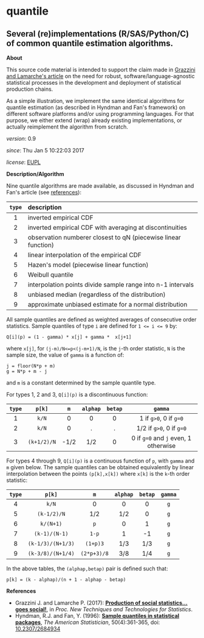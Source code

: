 quantile
======

Several (re)implementations (R/SAS/Python/C) of common quantile estimation algorithms.
---

**About**

This source code material is intended to support the claim made in [Grazzini and Lamarche's article](#References) on the need for robust, software/language-agnostic statistical processes in the development and deployment of statistical production chains. 

As a simple illustration, we implement the same identical algorithms for quantile estimation (as described in Hyndman and Fan's framework) on different software platforms and/or using programming languages. For that purpose, we either extend (wrap) already existing implementations, or actually reimplement the algorithm from scratch.

*version*:      0.9

*since*:        Thu Jan  5 10:22:03 2017

*license*:      [EUPL](https://joinup.ec.europa.eu/sites/default/files/eupl1.1.-licence-en_0.pdf)

**Description/Algorithm**

Nine quantile algorithms are made available, as discussed in Hyndman and Fan's article (see [references](#References)):

| `type` |                    description                                
|:------:|:--------------------------------------------------------------
|    1   | inverted empirical CDF                           			 
|    2   | inverted empirical CDF with averaging at discontinuities             
|    3   | observation numberer closest to qN (piecewise linear function) 
|    4   | linear interpolation of the empirical CDF                     
|    5   | Hazen's model (piecewise linear function)                     
|    6   | Weibull quantile                                             
|    7   | interpolation points divide sample range into n-1 intervals
|    8   | unbiased median (regardless of the distribution)             
|    9   | approximate unbiased estimate for a normal distribution  

All sample quantiles are defined as weighted averages of consecutive order statistics. Sample 
quantiles of type `i` are defined for `1 <= i <= 9` by:

	Q[i](p) = (1 - gamma) * x[j] + gamma *  x[j+1]
where `x[j]`, for `(j-m)/N<=p<(j-m+1)/N`, is the `j`-th order statistic, `N` is the sample 
size, the value of `gamma` is a function of:

	j = floor(N*p + m)
	g = N*p + m - j
and `m` is a constant determined by the sample quantile type. 

For types 1, 2 and 3, `Q[i](p)` is a discontinuous function:

| `type` |   `p[k]`    |   `m`  |`alphap`|`betap`|	            `gamma`               | 
|:------:|:-------------:|:-------:|:------:|:-----:|:------------------------------------:|
|    1   |     `k/N`     |    0    |    0   |   0   | 1 if `g>0`, 0 if `g=0`               |
|    2   |     `k/N`     |    0    |    .   |   .   | 1/2 if `g>0`, 0 if `g=0`             | 
|    3   |  `(k+1/2)/N`  |  -1/2   |   1/2  |   0   | 0 if `g=0` and `j` even, 1 otherwise | 

For types 4 through 9, `Q[i](p)` is a continuous function of `p`, with `gamma` and `m` given 
below. The sample quantiles can be obtained equivalently by linear interpolation between the 
points `(p[k],x[k])` where `x[k]` is the `k`-th order statistic:

| `type` |     `p[k]`      |    `m`    |`alphap`|`betap`|`gamma`| 
|:------:|:---------------:|:---------:|:------:|:-----:|:-----:|
|    4   |      `k/N`      |     0     |    0   |   0   |  `g`  | 
|    5   |   `(k-1/2)/N`   |    1/2    |   1/2  |   0   |  `g`  | 
|    6   |     `k/(N+1)`   |    `p`    |    0   |   1   |  `g`  | 
|    7   |  `(k-1)/(N-1)`  |   `1-p`   |    1   |  -1   |  `g`  | 
|    8   |`(k-1/3)/(N+1/3)`| `(1+p)3`  |   1/3  |  1/3  |  `g`  | 
|    9   |`(k-3/8)/(N+1/4)`|`(2*p+3)/8`|   3/8  |  1/4  |  `g`  | 

In the above tables, the `(alphap,betap)` pair is defined such that:

	p[k] = (k - alphap)/(n + 1 - alphap - betap)

**<a name="References"></a>References**

* Grazzini J. and Lamarche P. (2017): [**Production of social statistics... goes social!**](https://www.conference-service.com/NTTS2017/documents/agenda/data/abstracts/abstract_124.html), in _Proc.  New Techniques and Technologies for Statistics_.
* Hyndman, R.J. and Fan, Y. (1996): [**Sample quantiles in statistical packages**](https://www.amherst.edu/media/view/129116/original/Sample+Quantiles.pdf), _The American Statistician_, 50(4):361-365, doi: [10.2307/2684934](http://www.jstor.org/stable/2684934)


